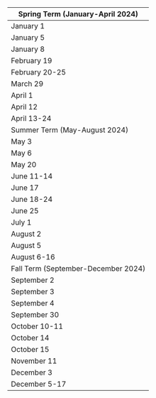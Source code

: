 | Spring Term (January-April 2024)    |
| ----------------------------------- |
| January 1                           | New Year’s Day<br>University closed |
| January 5                           | Welcome Day |
| January 8                           | Classes start |
| February 19                         | Family Day<br>All classes cancelled and university closed |
| February 20-25                      | Reading Break<br>All classes cancelled |
| March 29                            | Good Friday<br>All classes cancelled and university closed |
| April 1                             | Easter Monday<br>All classes cancelled and university closed |
| April 12                            | Last day of classes |
| April 13-24                         | Exams |
| Summer Term (May-August 2024)       |
| May 3                               | Welcome Day |
| May 6                               | Classes start for intersession and summer term |
| May 20                              | Victoria Day<br>All classes cancelled and university closed |
| June 11-14                          | Convocation |
| June 17                             | Intersession classes end |
| June 18-24                          | Exam period for intersession |
| June 25                             | Summer session starts |
| July 1                              | Canada Day<br>All classes cancelled and university closed |
| August 2                            | Last day of classes for summer session and summer term |
| August 5                            | BC Day<br>University closed |
| August 6-16                         | Exams |
| Fall Term (September-December 2024) |
| September 2                         | Labour Day<br>University closed |
| September 3                         | Welcome Day |
| September 4                         | Classes start |
| September 30                        | National Day for Truth and Reconciliation<br>All classes cancelled and university closed |
| October 10-11                       | Convocation |
| October 14                          | Thanksgiving Day<br>All classes cancelled and university closed |
| October 15                          | Monday, October 14 classes are rescheduled to Tuesday, October 15; Tuesday classes scheduled for October 15 are cancelled. |
| November 11                         | Remembrance Day<br>All classes cancelled and university closed |
| December 3                          | Last day of classes |
| December 5-17                       | Exams |